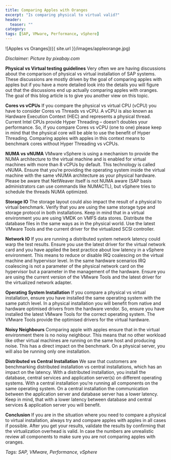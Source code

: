 ```yaml
---
title: Comparing Apples with Oranges
excerpt: "Is comparing physical to virtual valid?"
header:
  teaser: ""
category:
tags: [SAP, VMware, Performance, vSphere]
---
```


![Apples vs Oranges]({{ site.url }}/images/appleorange.jpg)

*Disclaimer: Picture by pixabay.com*

**Physical vs Virtual testing guidelines**
Very often we are having discussions about the comparison of physical vs virtual installation of SAP systems. These discussions are mostly driven by the goal of comparing apples with apples but if you have a more detailed look into the details you will figure out that the discussions end up actually comparing apples with oranges. The goal of this blog article is to give you another view on this topic.

**Cores vs vCPUs**
If you compare the physical vs virtual CPU (vCPU) you have to consider Cores vs Threads vs vCPU. A vCPU is also known as Hardware Execution Context (HEC) and represents a physical thread. Current Intel CPUs provide Hyper Threading – doesn’t doubles your performance. So, if you compare Cores vs vCPU (one to one) please keep in mind that the physical core will be able to use the benefit of Hyper Threading. Comparing apples with apples in this context means to benchmark cores without Hyper Threading vs vCPUs.

**NUMA vs vNUMA**
VMware vSphere is using a mechanism to provide the NUMA architecture to the virtual machine and is enabled for virtual machines with more than 8 vCPUs by default. This technology is called vNUMA. Ensure that you’re providing the operating system inside the virtual machine with the same vNUMA architecture as your physical hardware. Please be aware that NetWeaver itself is not NUMA aware (SAP basis administrators can use commands like NUMACTL), but vSphere tries to schedule the threads NUMA optimized.

**Storage IO**
The storage layout could also impact the result of a physical to virtual benchmark. Verify that you are using the same storage type and storage protocol in both installations. Keep in mind that in a virtual environment you are using VMDK on VMFS data stores. Distribute the database files in the same ways as in the physical world. Use the latest VMware Tools and the current driver for the virtualized SCSI controller.

**Network IO**
If you are running a distributed system network latency could warp the test results. Ensure you use the latest driver for the virtual network card and you have applied the best practice about low latency in a vSphere environment. This means to reduce or disable IRQ coalescing on the virtual machine and hypervisor level. In the same hardware scenarios IRQ coalescing is not a parameter of the physical network card on the hypervisor but a parameter in the management of the hardware. Ensure you are using the current version of the VMware Tools and the latest driver for the virtualized network adapter.

**Operating System Installation**
If you compare a physical vs virtual installation, ensure you have installed the same operating system with the same patch level. In a physical installation you will benefit from native and hardware optimised drivers from the hardware vendor. So, ensure you have installed the latest VMware Tools for the correct operating system. The VMware Tools provide the optimised drivers for the virtual hardware.

**Noisy Neighbours**
Comparing apple with apples ensure that in the virtual environment there is no noisy neighbour. This means that no other workload like other virtual machines are running on the same host and producing noise. This has a direct impact on the benchmark. On a physical server, you will also be running only one installation.

**Distributed vs Central Installation**
We saw that customers are benchmarking distributed installation vs central installations, which has an impact on the latency. With a distributed installation, you install the database, central services and application server(s) on different operating systems. With a central installation you’re running all components on the same operating system. On a central installation the communication between the application server and database server has a lower latency. Keep in mind, that with a lower latency between database and central services & application server you will benefit.

**Conclusion**
If you are in the situation where you need to compare a physical to virtual installation, always try and compare apples with apples in all cases if possible. After you get your results, validate the results by confirming that the virtualization overhead is valid. In case the numbers are unrealistic review all components to make sure you are not comparing apples with oranges.

*Tags: SAP, VMware, Performance, vSphere*
